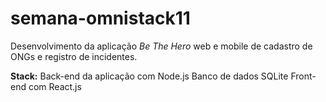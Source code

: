 # semana-omnistack11
Desenvolvimento da aplicação *Be The Hero* web e mobile de cadastro de ONGs e registro de incidentes.

**Stack:**
Back-end da aplicação com Node.js
Banco de dados SQLite
Front-end com React.js
